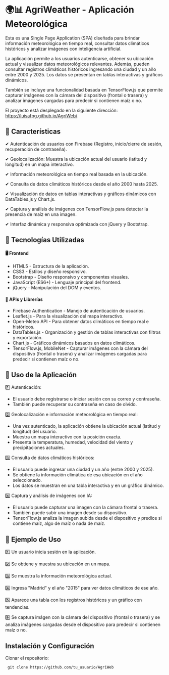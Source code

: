 # 🌍📊 AgriWeather - Aplicación Meteorológica 
Esta es una Single Page Application (SPA) diseñada para brindar información meteorológica en tiempo real, consultar datos climáticos históricos y analizar imágenes con inteligencia artificial.

La aplicación permite a los usuarios autenticarse, obtener su ubicación actual y visualizar datos meteorológicos relevantes. Además, pueden consultar registros climáticos históricos ingresando una ciudad y un año entre 2000 y 2025. Los datos se presentan en tablas interactivas y gráficos dinámicos.

También se incluye una funcionalidad basada en TensorFlow.js que permite capturar imágenes con la cámara del dispositivo (frontal o trasera) y analizar imágenes cargadas para predecir si contienen maíz o no.

El proyecto está desplegado en la siguiente dirección: https://luisafpg.github.io/AgriWeb/

## 🚀 Características

✔ Autenticación de usuarios con Firebase (Registro, inicio/cierre de sesión, recuperación de contraseña).

✔ Geolocalización: Muestra la ubicación actual del usuario (latitud y longitud) en un mapa interactivo.

✔ Información meteorológica en tiempo real basada en la ubicación.

✔ Consulta de datos climáticos históricos desde el año 2000 hasta 2025.

✔ Visualización de datos en tablas interactivas y gráficos dinámicos con DataTables.js y Chart.js.

✔ Captura y análisis de imágenes con TensorFlow.js para detectar la presencia de maíz en una imagen.

✔ Interfaz dinámica y responsiva optimizada con jQuery y Bootstrap.


## 🔧 Tecnologías Utilizadas
#### 🖥️ Frontend
- HTML5 - Estructura de la aplicación.
- CSS3 - Estilos y diseño responsivo.
- Bootstrap - Diseño responsivo y componentes visuales.
- JavaScript (ES6+) - Lenguaje principal del frontend.
- jQuery - Manipulación del DOM y eventos.

#### 📡 APIs y Librerías
- Firebase Authentication - Manejo de autenticación de usuarios.
- Leaflet.js - Para la visualización del mapa interactivo.
- Open-Meteo API - Para obtener datos climáticos en tiempo real e históricos.
- DataTables.js - Organización y gestión de tablas interactivas con filtros y exportación.
- Chart.js - Gráficos dinámicos basados en datos climáticos.
- TensorFlow.js, MobileNet - Capturar imágenes con la cámara del dispositivo (frontal o trasera) y analizar imágenes cargadas para predecir si contienen maíz o no.

## 🎯 Uso de la Aplicación
1️⃣ Autenticación:

- El usuario debe registrarse o iniciar sesión con su correo y contraseña.
- También puede recuperar su contraseña en caso de olvido.

2️⃣ Geolocalización e información meteorológica en tiempo real:

-  Una vez autenticado, la aplicación obtiene la ubicación actual (latitud y longitud) del usuario.
- Muestra un mapa interactivo con la posición exacta.
- Presenta la temperatura, humedad, velocidad del viento y precipitaciones actuales.

3️⃣ Consulta de datos climáticos históricos:

- El usuario puede ingresar una ciudad y un año (entre 2000 y 2025).
- Se obtiene la información climática de esa ubicación en el año seleccionado.
- Los datos se muestran en una tabla interactiva y en un gráfico dinámico.

4️⃣ Captura y análisis de imágenes con IA:
- El usuario puede capturar una imagen con la cámara frontal o trasera.
- También puede subir una imagen desde su dispositivo.
- TensorFlow.js analiza la imagen subida desde el dispositivo y predice si contiene maíz, algo de maíz o nada de maíz.


## 📸 Ejemplo de Uso

1️⃣ Un usuario inicia sesión en la aplicación.

2️⃣ Se obtiene y muestra su ubicación en un mapa.

3️⃣ Se muestra la información meteorológica actual.

4️⃣ Ingresa "Madrid" y el año "2015" para ver datos climáticos de ese año.

5️⃣ Aparece una tabla con los registros históricos y un gráfico con tendencias.

6️⃣ Se captura imágen con la cámara del dispositivo (frontal o trasera) y se analiza imágenes cargadas desde el dispositivo para predecir si contienen maíz o no.

## Instalación y Configuración
Clonar el repositorio:


     git clone https://github.com/tu_usuario/AgriWeb 
